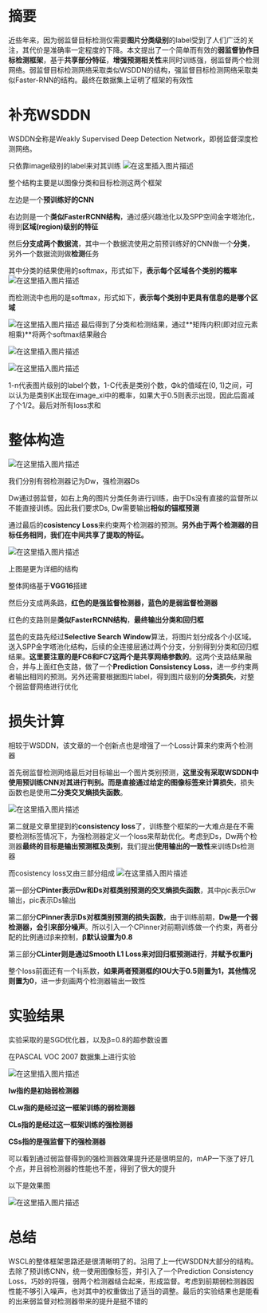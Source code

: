 # 摘要

近些年来，因为弱监督目标检测仅需要**图片分类级别**的label受到了人们广泛的关注，其代价是准确率一定程度的下降。本文提出了一个简单而有效的**弱监督协作目标检测框架**，基于**共享部分特征**，**增强预测相关性**来同时训练强，弱监督两个检测网络。弱监督目标检测网络采取类似WSDDN的结构，强监督目标检测网络采取类似Faster-RNN的结构。最终在数据集上证明了框架的有效性

# 补充WSDDN

WSDDN全称是Weakly Supervised Deep Detection Network，即弱监督深度检测网络。

只依靠image级别的label来对其训练
![在这里插入图片描述](https://img-blog.csdnimg.cn/2020072511260884.png?x-oss-process=image/watermark,type_ZmFuZ3poZW5naGVpdGk,shadow_10,text_aHR0cHM6Ly9ibG9nLmNzZG4ubmV0L3dlaXhpbl80NDEwNjkyOA==,size_16,color_FFFFFF,t_70)


整个结构主要是以图像分类和目标检测这两个框架

左边是一个**预训练好的CNN**

右边则是一个**类似FasterRCNN结构**，通过感兴趣池化以及SPP空间金字塔池化，得到**区域(region)级别的特征**

然后**分支成两个数据流**，其中一个数据流使用之前预训练好的CNN做一个**分类**，另外一个数据流则做**检测**任务

其中分类的结果使用的softmax，形式如下，**表示每个区域各个类别的概率**
![在这里插入图片描述](https://img-blog.csdnimg.cn/20200725112629234.png)


而检测流中也用的是softmax，形式如下，**表示每个类别中更具有信息的是哪个区域**

![在这里插入图片描述](https://img-blog.csdnimg.cn/20200725112909702.png)
最后得到了分类和检测结果，通过**矩阵内积(即对应元素相乘)**将两个softmax结果融合

![在这里插入图片描述](https://img-blog.csdnimg.cn/20200725112915391.png?x-oss-process=image/watermark,type_ZmFuZ3poZW5naGVpdGk,shadow_10,text_aHR0cHM6Ly9ibG9nLmNzZG4ubmV0L3dlaXhpbl80NDEwNjkyOA==,size_16,color_FFFFFF,t_70)


![在这里插入图片描述](https://img-blog.csdnimg.cn/20200725185443861.png)


1-n代表图片级别的label个数，1-C代表是类别个数，Φk的值域在(0, 1)之间，可以认为是类别K出现在image_xi中的概率，如果大于0.5则表示出现，因此后面减了个1/2。最后对所有loss求和

# 整体构造
![在这里插入图片描述](https://img-blog.csdnimg.cn/20200725112921640.png?x-oss-process=image/watermark,type_ZmFuZ3poZW5naGVpdGk,shadow_10,text_aHR0cHM6Ly9ibG9nLmNzZG4ubmV0L3dlaXhpbl80NDEwNjkyOA==,size_16,color_FFFFFF,t_70)

我们分别有弱检测器记为Dw，强检测器Ds

Dw通过弱监督，如右上角的图片分类任务进行训练，由于Ds没有直接的监督所以不能直接训练。因此我们要求Ds, Dw需要输出**相似的锚框预测**

通过最后的**cosistency Loss**来约束两个检测器的预测。**另外由于两个检测器的目标任务相同，我们在中间共享了提取的特征。**

![在这里插入图片描述](https://img-blog.csdnimg.cn/20200725112928214.png?x-oss-process=image/watermark,type_ZmFuZ3poZW5naGVpdGk,shadow_10,text_aHR0cHM6Ly9ibG9nLmNzZG4ubmV0L3dlaXhpbl80NDEwNjkyOA==,size_16,color_FFFFFF,t_70)

上图是更为详细的结构

整体网络基于**VGG16**搭建

然后分支成两条路，**红色的是强监督检测器，蓝色的是弱监督检测器**

红色的支路则是**类似FasterRCNN结构**，**最终输出分类和回归框**

蓝色的支路先经过**Selective Search  Window**算法，将图片划分成各个小区域。送入SPP金字塔池化结构，后续的全连接层通过两个分支，分别得到分类和回归框结果。**这里要注意的是FC6和FC7这两个是共享网络参数的**。这两个支路结果融合，并与上面红色支路，做了一个**Prediction Consistency Loss**，进一步约束两者输出相同的预测。另外还需要根据图片label，得到图片级别的**分类损失**，对整个弱监督网络进行优化

# 损失计算

相较于WSDDN，该文章的一个创新点也是增强了一个Loss计算来约束两个检测器

首先弱监督检测网络最后对目标输出一个图片类别预测，**这里没有采取WSDDN中使用预训练CNN对其进行判别。而是直接通过给定的图像标签来计算损失**，损失函数也是使用**二分类交叉熵损失函数**。

![在这里插入图片描述](https://img-blog.csdnimg.cn/20200725112935787.png)


第二就是文章里提到的**consistency loss**了，训练整个框架的一大难点是在不需要检测标签情况下，为强检测器定义一个loss来帮助优化。考虑到Ds，Dw两个检测器**最终的目标是输出预测框及类别**，我们提出**使用输出的一致性**来训练Ds检测器

而cosistency loss又由三部分组成
![在这里插入图片描述](https://img-blog.csdnimg.cn/20200725112940916.png)


第一部分**CPinter表示Dw和Ds对框类别预测的交叉熵损失函数**，其中pjc表示Dw输出，pic表示Ds输出

第二部分**CPinner表示Ds对框类别预测的损失函数**，由于训练前期，**Dw是一个弱检测器，会引来部分噪声**。所以引入一个CPinner对前期训练做一个约束，两者分配的比例通过β来控制，**β默认设置为0.8**

第三部分**CLinter则是通过Smooth L1 Loss来对回归框预测进行**，**并赋予权重Pj**

整个loss前面还有一个Iij系数，**如果两者预测框的IOU大于0.5则置为1，其他情况则置为0**，进一步刻画两个检测器输出一致性

# 实验结果

实验采取的是SGD优化器，以及β=0.8的超参数设置

在PASCAL VOC 2007 数据集上进行实验

![在这里插入图片描述](https://img-blog.csdnimg.cn/20200725111616324.png?x-oss-process=image/watermark,type_ZmFuZ3poZW5naGVpdGk,shadow_10,text_aHR0cHM6Ly9ibG9nLmNzZG4ubmV0L3dlaXhpbl80NDEwNjkyOA==,size_16,color_FFFFFF,t_70)


**Iw指的是初始弱检测器**

**CLw指的是经过这一框架训练的弱检测器**

**CLs指的是经过这一框架训练的强检测器**

**CSs指的是强监督下的强检测器**

可以看到通过弱监督得到的强检测器效果提升还是很明显的，mAP一下涨了好几个点，并且弱检测器的性能也不差，得到了很大的提升

以下是效果图

![在这里插入图片描述](https://img-blog.csdnimg.cn/20200725111601449.png?x-oss-process=image/watermark,type_ZmFuZ3poZW5naGVpdGk,shadow_10,text_aHR0cHM6Ly9ibG9nLmNzZG4ubmV0L3dlaXhpbl80NDEwNjkyOA==,size_16,color_FFFFFF,t_70)

# 总结

WSCL的整体框架思路还是很清晰明了的。沿用了上一代WSDDN大部分的结构。去除了预训练CNN，统一使用图像标签，并引入了一个Prediction Consistency Loss，巧妙的将强，弱两个检测器结合起来，形成监督。考虑到前期弱检测器因性能不够引入噪声，也对其中的权重做出了适当的调整。最后的实验结果也是能看的出来弱监督对检测器带来的提升是挺不错的